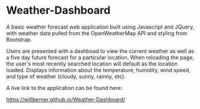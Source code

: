 # Weather-Dashboard

A basic weather forecast web application built using Javascript and JQuery, with weather data pulled from the OpenWeatherMap API and styling from Bootstrap.

Users are presented with a dashboad to view the current weather as well as a five day future forecast for a particular location. When reloading the page, the user's most recently searched location will default as the location loaded. Displays information about the temperature, humidity, wind speed, and type of weather (cloudy, sunny, rainny, etc).

A live link to the application can be found here:

https://willberner.github.io/Weather-Dashboard/

